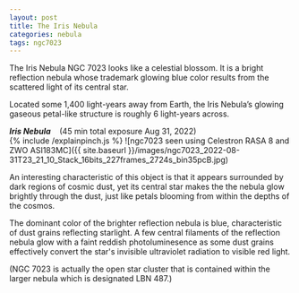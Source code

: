 ```yaml
---
layout: post
title: The Iris Nebula
categories: nebula
tags: ngc7023
---
```


The Iris Nebula NGC 7023 looks like a celestial blossom. It is a bright reflection nebula whose trademark glowing blue color results from the scattered light of its central star.

 Located some 1,400 light-years away from Earth, the Iris Nebula’s glowing gaseous petal-like structure is roughly 6 light-years across.

_**Iris Nebula**_  &nbsp;&nbsp; (45 min total exposure Aug 31, 2022)<br>
{% include /explainpinch.js %}
![ngc7023 seen using Celestron RASA 8 and ZWO ASI183MC]({{ site.baseurl }}/images/ngc7023_2022-08-31T23_21_10_Stack_16bits_227frames_2724s_bin35pcB.jpg)

An interesting characteristic of this object is that it appears surrounded by dark regions of cosmic dust, yet its central star makes the the nebula glow brightly through the dust, just like petals blooming from within the depths of the cosmos.

The dominant color of the brighter reflection nebula is blue, characteristic of dust grains reflecting starlight. A few central filaments of the reflection nebula glow with a faint reddish photoluminesence as some dust grains effectively convert the star's invisible ultraviolet radiation to visible red light. 

(NGC 7023 is actually the open star cluster that is contained within the larger nebula which is designated LBN 487.)

